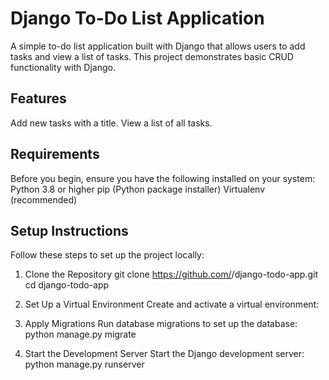 # Django To-Do List Application
A simple to-do list application built with Django that allows users to add tasks and view a list of tasks. This project demonstrates basic CRUD functionality with Django.

## Features
Add new tasks with a title.
View a list of all tasks.

## Requirements
Before you begin, ensure you have the following installed on your system:
Python 3.8 or higher
pip (Python package installer)
Virtualenv (recommended)

## Setup Instructions
Follow these steps to set up the project locally:

1. Clone the Repository
git clone https://github.com/<your-username>/django-todo-app.git
cd django-todo-app

2. Set Up a Virtual Environment
Create and activate a virtual environment:

4. Apply Migrations
Run database migrations to set up the database:
python manage.py migrate

5. Start the Development Server
Start the Django development server:
python manage.py runserver
